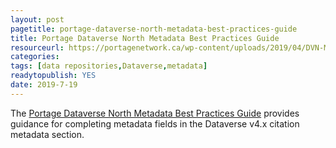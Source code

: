 ```yaml
---
layout: post 
pagetitle: portage-dataverse-north-metadata-best-practices-guide
title: Portage Dataverse North Metadata Best Practices Guide
resourceurl: https://portagenetwork.ca/wp-content/uploads/2019/04/DVN-Metadata_EN.pdf
categories: 
tags: [data repositories,Dataverse,metadata]
readytopublish: YES
date: 2019-7-19
---
```

The [Portage Dataverse North Metadata Best Practices Guide](https://portagenetwork.ca/wp-content/uploads/2019/04/DVN-Metadata_EN.pdf) provides guidance for completing metadata fields in the Dataverse v4.x citation metadata section.